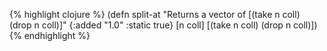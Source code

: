 {% highlight clojure %}
(defn split-at
  "Returns a vector of [(take n coll) (drop n coll)]"
  {:added "1.0"
   :static true}
  [n coll]
    [(take n coll) (drop n coll)])
{% endhighlight %}
